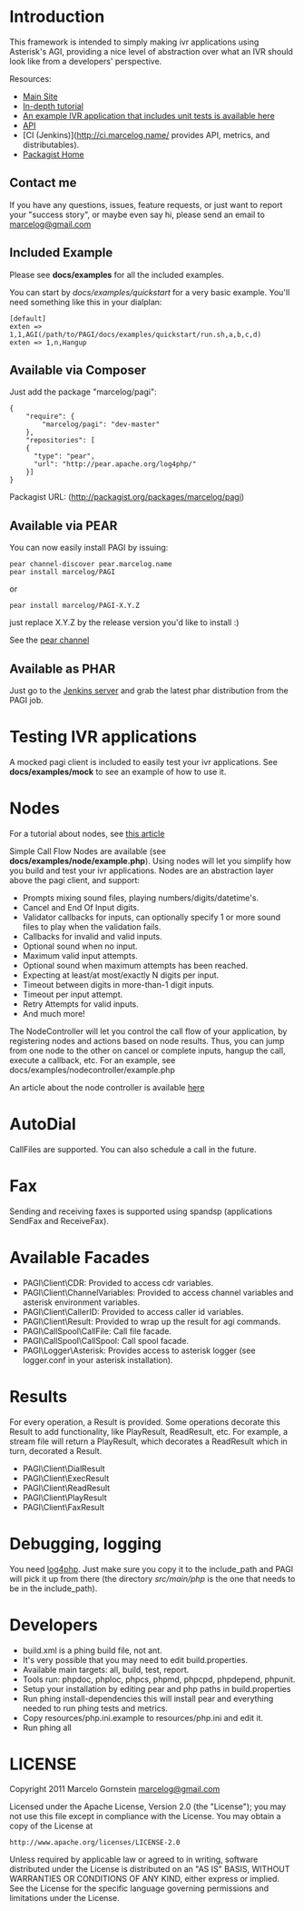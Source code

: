 Introduction
============
This framework is intended to simply making ivr applications using Asterisk's
AGI, providing a nice level of abstraction over what an IVR should look like
from a developers' perspective.

Resources:

 * [Main Site](http://marcelog.github.com/PAGI)
 * [In-depth tutorial](http://marcelog.github.com/articles/pagi_tutorial_create_voip_telephony_application_for_asterisk_with_agi_and_php.html)
 * [An example IVR application that includes unit tests is available here](https://github.com/marcelog/Pagi-App-And-Test-Example)
 * [API](http://ci.marcelog.name:8080/job/PAGI/javadoc/)
 * [CI (Jenkins)](http://ci.marcelog.name/ provides API, metrics, and distributables).
 * [Packagist Home](http://packagist.org/packages/marcelog/pagi)

Contact me
----------
If you have any questions, issues, feature requests, or just want to report
your "success story", or maybe even say hi, please send an email to marcelog@gmail.com

Included Example
----------------
Please see **docs/examples** for all the included examples.

You can start by *docs/examples/quickstart* for a very basic example. You'll need something like this in your dialplan:

    [default]
    exten => 1,1,AGI(/path/to/PAGI/docs/examples/quickstart/run.sh,a,b,c,d)
    exten => 1,n,Hangup

Available via Composer
----------------------
Just add the package "marcelog/pagi":

    {
        "require": {
            "marcelog/pagi": "dev-master"
        },
        "repositories": [
        {
          "type": "pear",
          "url": "http://pear.apache.org/log4php/"
        }]
    }

Packagist URL: (http://packagist.org/packages/marcelog/pagi)

Available via PEAR
------------------
You can now easily install PAGI by issuing:

    pear channel-discover pear.marcelog.name
    pear install marcelog/PAGI

or

    pear install marcelog/PAGI-X.Y.Z
just replace X.Y.Z by the release version you'd like to install :)

See the [pear channel](http://pear.marcelog.name/)

Available as PHAR
-----------------
Just go to the [Jenkins server](http://ci.marcelog.name) and grab the latest
phar distribution from the PAGI job.

Testing IVR applications
========================
A mocked pagi client is included to easily test your ivr applications. See
**docs/examples/mock** to see an example of how to use it.

Nodes
=====
For a tutorial about nodes, see [this article](http://marcelog.github.com/articles/pagi_node_call_flow_easy_telephony_application_for_asterisk_php.html)

Simple Call Flow Nodes are available (see **docs/examples/node/example.php**). Using
nodes will let you simplify how you build and test your ivr applications. Nodes
are an abstraction layer above the pagi client, and support:

 * Prompts mixing sound files, playing numbers/digits/datetime's.
 * Cancel and End Of Input digits.
 * Validator callbacks for inputs, can optionally specify 1 or more sound files
 to play when the validation fails.
 * Callbacks for invalid and valid inputs.
 * Optional sound when no input.
 * Maximum valid input attempts.
 * Optional sound when maximum attempts has been reached.
 * Expecting at least/at most/exactly N digits per input.
 * Timeout between digits in more-than-1 digit inputs.
 * Timeout per input attempt.
 * Retry Attempts for valid inputs.
 * And much more!

The NodeController will let you control the call flow of your application, by
registering nodes and actions based on node results. Thus, you can jump from
one node to the other on cancel or complete inputs, hangup the call, execute a
callback, etc. For an example, see docs/examples/nodecontroller/example.php

An article about the node controller is available [here](http://marcelog.github.com/articles/making_your_ivr_nodes_call_flow_with_pagi_and_php_asterisk.html)

AutoDial
========
CallFiles are supported. You can also schedule a call in the future.

Fax
===
Sending and receiving faxes is supported using spandsp (applications SendFax
and ReceiveFax).

Available Facades
=================
 * PAGI\Client\CDR: Provided to access cdr variables.
 * PAGI\Client\ChannelVariables: Provided to access channel variables and asterisk
environment variables.
 * PAGI\Client\CallerID: Provided to access caller id variables.
 * PAGI\Client\Result: Provided to wrap up the result for agi commands.
 * PAGI\CallSpool\CallFile: Call file facade.
 * PAGI\CallSpool\CallSpool: Call spool facade.
 * PAGI\Logger\Asterisk: Provides access to asterisk logger (see logger.conf in
your asterisk installation).

Results
=======
For every operation, a Result is provided. Some operations decorate this
Result to add functionality, like PlayResult, ReadResult, etc. For example,
a stream file will return a PlayResult, which decorates a ReadResult which 
in turn, decorated a Result.

  * PAGI\Client\DialResult
  * PAGI\Client\ExecResult
  * PAGI\Client\ReadResult
  * PAGI\Client\PlayResult
  * PAGI\Client\FaxResult

Debugging, logging
==================
You need [log4php](http://logging.apache.org/log4php/). Just make sure you
copy it to the include_path and PAGI will pick it up from there (the 
directory *src/main/php* is the one that needs to be in the include_path).

Developers
==========
* build.xml is a phing build file, not ant.
* It's very possible that you may need to edit build.properties.
* Available main targets: all, build, test, report.
* Tools run: phpdoc, phploc, phpcs, phpmd, phpcpd, phpdepend, phpunit.
* Setup your installation by editing pear and php paths in build.properties
* Run phing install-dependencies this will install pear and everything needed
to run phing tests and metrics.
* Copy resources/php.ini.example to resources/php.ini and edit it.
* Run phing all

LICENSE
=======
Copyright 2011 Marcelo Gornstein <marcelog@gmail.com>

Licensed under the Apache License, Version 2.0 (the "License");
you may not use this file except in compliance with the License.
You may obtain a copy of the License at

    http://www.apache.org/licenses/LICENSE-2.0

Unless required by applicable law or agreed to in writing, software
distributed under the License is distributed on an "AS IS" BASIS,
WITHOUT WARRANTIES OR CONDITIONS OF ANY KIND, either express or implied.
See the License for the specific language governing permissions and
limitations under the License.

